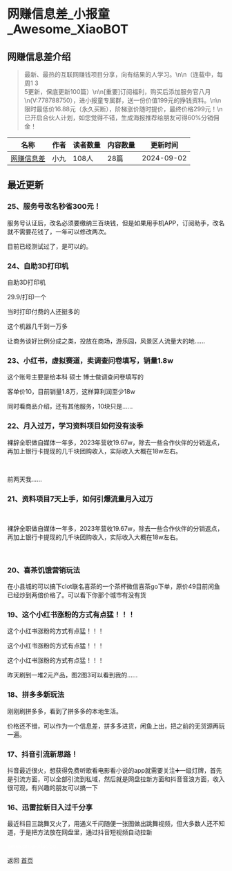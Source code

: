 # 网赚信息差_小报童_Awesome_XiaoBOT

## 网赚信息差介绍
> 最新、最热的互联网赚钱项目分享，向有结果的人学习。\n\n（连载中，每周1 3  
5更新，保底更新100篇）\n\n[重要]订阅福利，购买后添加服务官八月\n(V:778788750），进小报童专属群，送一份价值199元的挣钱资料。\n\n限时最低价16.88元（永久买断），阶梯涨价随时提价，最终价格299元！\n已开启合伙人计划，如您觉得不错，生成海报推荐给朋友可得60%分销佣金！  
  


|名称|作者|读者数量|内容数量|更新时间|
|---|---|---|---|---|
|[网赚信息差](https://xiaobot.net/p/xiaojiuyanxishe?refer=9c3f1c95-a052-465a-9902-f6d75080262a)|小九|108人|28篇|2024-09-02|

## 最近更新
### 25、服务号改名秒省300元！

服务号认证后，改名必须要缴纳三百块钱，但是如果用手机APP，订阅助手，改名就不需要花钱了，一年可以修改两次。

目前已经测试过了，是可以的。

### 24、自助3D打印机

自助3D打印机

29.9/打印一个

当时打印付费的人还挺多的

这个机器几千到一万多

让商务谈好比例分成之类，投放在商场，游乐园，风景区人流量大的地......

### 23、小红书，虚拟赛道，卖调查问卷填写，销量1.8w

这个账号主要是给本科 硕士 博士做调查问卷填写的

客单价10，目前销量1.8万，这样算利润至少18w

同时看商品介绍，还有其他服务，10块只是......

### 22、月入过万，学习资料项目如何没有淡季

裸辞全职做自媒体一年多，2023年营收19.67w，除去一些合作伙伴的分销返点，再加上银行卡提现的几千块团购收入，实际收入大概在18w左右。​

​

前两天我......

### 21、资料项目7天上手，如何引爆流量月入过万

​

裸辞全职做自媒体一年多，2023年营收19.67w，除去一些合作伙伴的分销返点，再加上银行卡提现的几千块团购收入，实际收入大概在18w左右。​

​

### 20、喜茶饥饿营销玩法

在小县城的可以搞下clot联名喜茶的一个茶杯微信喜茶go下单，原价49目前闲鱼已经炒到两倍价格了。可以看下你那个城市有没有货

### 19、这个小红书涨粉的方式有点猛！！！

这个小红书涨粉的方式有点猛！！！

这个小红书涨粉的方式有点猛！！！

这个小红书涨粉的方式有点猛！！！

昨天刷到一堆2元产品，图2图3可以看到我的......

### 18、拼多多新玩法

刚刚刷拼多多，看到了拼多多的本地生活。

价格还不错，可以作为一个信息差，拼多多进货，闲鱼上出，把之前的无货源再玩一遍。

### 17、抖音引流新思路！

抖音最近很火，想获得免费听歌看电影看小说的app就需要关注➕一级灯牌，首先是引流方面，可以全部引流到私域，然后就是网盘拉新方面和抖音音浪方面，收入很可观，有兴趣的朋友可以搞一下

### 16、迅雷拉新日入过千分享

最近科目三跳舞又火了，用通义千问随便一张图做出跳舞视频，但大多数人还不知道，于是把方法放在网盘里，通过抖音短视频自动拉新


<a href="https://github.com/Reno9527/awesome-xiaobot" style="color: white; text-decoration: none;">awesome-xiaobot</a>

返回 [首页](../README.md)

